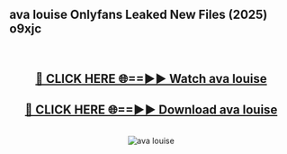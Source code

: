 <h2>ava louise Onlyfans Leaked New Files (2025) o9xjc</h2>
<br>
<div align="center">
<h2><a href="https://mediafiles.top/ava_louise&ref=git" rel="nofollow">🔴 CLICK HERE 🌐==►► Watch ava louise</a></h2>
<h2><a href="https://mediafiles.top/ava_louise&ref=git" rel="nofollow">🔴 CLICK HERE 🌐==►► Download ava louise</a></h2>
<br>
<a href="https://mediafiles.top/ava_louise&ref=git" rel="nofollow" data-target="animated-image.originalLink"><img src="https://i.ibb.co.com/xMMVF88/686577567.gif" alt="ava louise" style="max-width: 100%; display: inline-block;" data-target="animated-image.originalImage"></a>
</div>
<br>
<br>